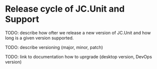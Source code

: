 # Release cycle of JC.Unit and Support

<span class="todo">TODO: describe how ofter we release a new version of JC.Unit and how long is a given version supported.</span>

<span class="todo">TODO: describe versioning (major, minor, patch)</span>

<span class="todo">TODO: link to documentation how to uprgrade (desktop version, DevOps version)</span>

